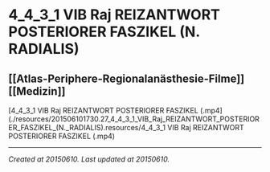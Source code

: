 # 4_4_3_1 VIB Raj REIZANTWORT POSTERIORER FASZIKEL (N. RADIALIS)
 [[Atlas-Periphere-Regionalanästhesie-Filme]] [[Medizin]] 
---



[4\_4\_3\_1 VIB Raj REIZANTWORT POSTERIORER FASZIKEL (.mp4](./resources/201506101730.27_4_4_3_1_VIB_Raj_REIZANTWORT_POSTERIORER_FASZIKEL_(N._RADIALIS).resources/4_4_3_1 VIB Raj REIZANTWORT POSTERIORER FASZIKEL (.mp4)

---

_Created at 20150610._
_Last updated at 20150610._




